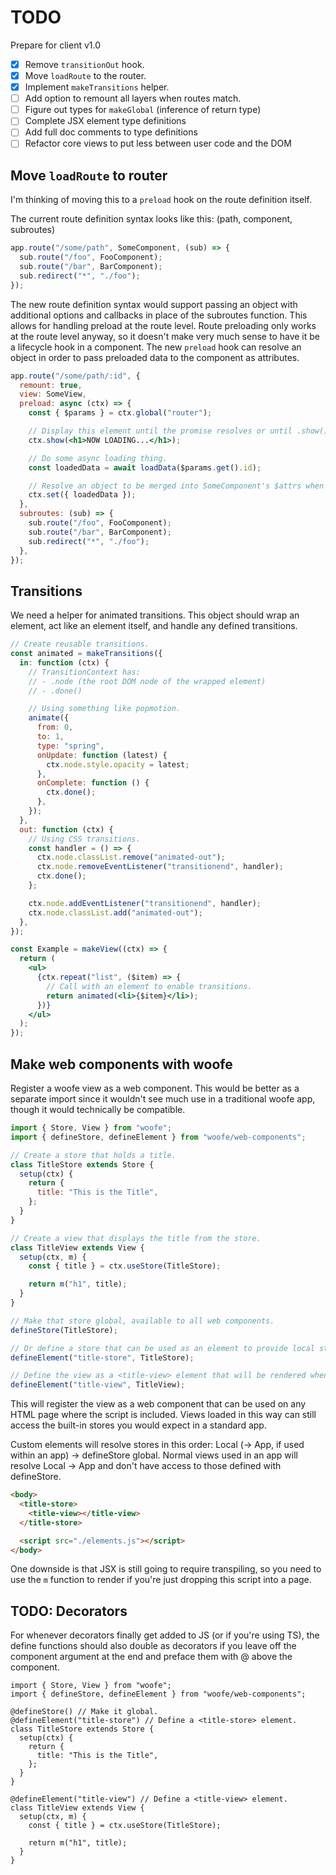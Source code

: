 # TODO

Prepare for client v1.0

- [x] Remove `transitionOut` hook.
- [x] Move `loadRoute` to the router.
- [x] Implement `makeTransitions` helper.
- [ ] Add option to remount all layers when routes match.
- [ ] Figure out types for `makeGlobal` (inference of return type)
- [ ] Complete JSX element type definitions
- [ ] Add full doc comments to type definitions
- [ ] Refactor core views to put less between user code and the DOM

## Move `loadRoute` to router

I'm thinking of moving this to a `preload` hook on the route definition itself.

The current route definition syntax looks like this: (path, component, subroutes)

```jsx
app.route("/some/path", SomeComponent, (sub) => {
  sub.route("/foo", FooComponent);
  sub.route("/bar", BarComponent);
  sub.redirect("*", "./foo");
});
```

The new route definition syntax would support passing an object with additional options and callbacks in place of the subroutes function. This allows for handling preload at the route level. Route preloading only works at the route level anyway, so it doesn't make very much sense to have it be a lifecycle hook in a component. The new `preload` hook can resolve an object in order to pass preloaded data to the component as attributes.

```jsx
app.route("/some/path/:id", {
  remount: true,
  view: SomeView,
  preload: async (ctx) => {
    const { $params } = ctx.global("router");

    // Display this element until the promise resolves or until .show() is called with something else.
    ctx.show(<h1>NOW LOADING...</h1>);

    // Do some async loading thing.
    const loadedData = await loadData($params.get().id);

    // Resolve an object to be merged into SomeComponent's $attrs when connected.
    ctx.set({ loadedData });
  },
  subroutes: (sub) => {
    sub.route("/foo", FooComponent);
    sub.route("/bar", BarComponent);
    sub.redirect("*", "./foo");
  },
});
```

## Transitions

We need a helper for animated transitions. This object should wrap an element, act like an element itself, and handle any defined transitions.

```jsx
// Create reusable transitions.
const animated = makeTransitions({
  in: function (ctx) {
    // TransitionContext has:
    // - .node (the root DOM node of the wrapped element)
    // - .done()

    // Using something like popmotion.
    animate({
      from: 0,
      to: 1,
      type: "spring",
      onUpdate: function (latest) {
        ctx.node.style.opacity = latest;
      },
      onComplete: function () {
        ctx.done();
      },
    });
  },
  out: function (ctx) {
    // Using CSS transitions.
    const handler = () => {
      ctx.node.classList.remove("animated-out");
      ctx.node.removeEventListener("transitionend", handler);
      ctx.done();
    };

    ctx.node.addEventListener("transitionend", handler);
    ctx.node.classList.add("animated-out");
  },
});

const Example = makeView((ctx) => {
  return (
    <ul>
      {ctx.repeat("list", ($item) => {
        // Call with an element to enable transitions.
        return animated(<li>{$item}</li>);
      })}
    </ul>
  );
});
```

## Make web components with woofe

Register a woofe view as a web component. This would be better as a separate import since it wouldn't see much use in a traditional woofe app, though it would technically be compatible.

```jsx
import { Store, View } from "woofe";
import { defineStore, defineElement } from "woofe/web-components";

// Create a store that holds a title.
class TitleStore extends Store {
  setup(ctx) {
    return {
      title: "This is the Title",
    };
  }
}

// Create a view that displays the title from the store.
class TitleView extends View {
  setup(ctx, m) {
    const { title } = ctx.useStore(TitleStore);

    return m("h1", title);
  }
}

// Make that store global, available to all web components.
defineStore(TitleStore);

// Or define a store that can be used as an element to provide local state.
defineElement("title-store", TitleStore);

// Define the view as a <title-view> element that will be rendered whenever you use that tag on the page.
defineElement("title-view", TitleView);
```

This will register the view as a web component that can be used on any HTML page where the script is included. Views loaded in this way can still access the built-in stores you would expect in a standard app.

Custom elements will resolve stores in this order: Local (-> App, if used within an app) -> defineStore global.
Normal views used in an app will resolve Local -> App and don't have access to those defined with defineStore.

```html
<body>
  <title-store>
    <title-view></title-view>
  </title-store>

  <script src="./elements.js"></script>
</body>
```

One downside is that JSX is still going to require transpiling, so you need to use the `m` function to render if you're just dropping this script into a page.

## TODO: Decorators

For whenever decorators finally get added to JS (or if you're using TS), the define functions should also double as decorators if you leave off the component argument at the end and preface them with @ above the component.

```tsx
import { Store, View } from "woofe";
import { defineStore, defineElement } from "woofe/web-components";

@defineStore() // Make it global.
@defineElement("title-store") // Define a <title-store> element.
class TitleStore extends Store {
  setup(ctx) {
    return {
      title: "This is the Title",
    };
  }
}

@defineElement("title-view") // Define a <title-view> element.
class TitleView extends View {
  setup(ctx, m) {
    const { title } = ctx.useStore(TitleStore);

    return m("h1", title);
  }
}
```
